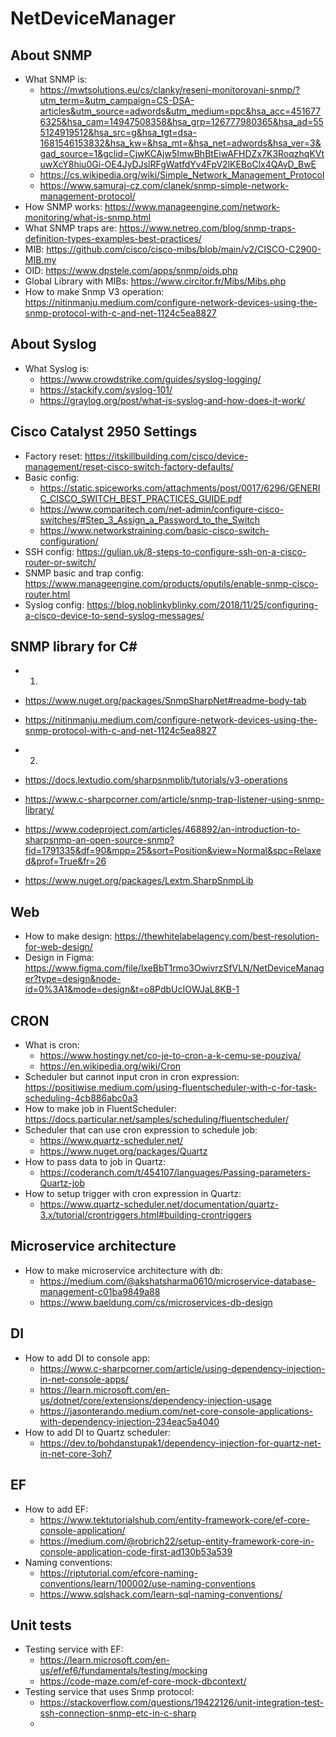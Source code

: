 # NetDeviceManager

## About SNMP
- What SNMP is: 
  - https://mwtsolutions.eu/cs/clanky/reseni-monitorovani-snmp/?utm_term=&utm_campaign=CS-DSA-articles&utm_source=adwords&utm_medium=ppc&hsa_acc=4516776325&hsa_cam=14947508358&hsa_grp=126777980365&hsa_ad=555124919512&hsa_src=g&hsa_tgt=dsa-1681546153832&hsa_kw=&hsa_mt=&hsa_net=adwords&hsa_ver=3&gad_source=1&gclid=CjwKCAjw5ImwBhBtEiwAFHDZx7K3RoqzhqKVtuwXcY8hiu0Gi-OE4JyDJslRFgWatfdYv4FpV2lKEBoClx4QAvD_BwE
  - https://cs.wikipedia.org/wiki/Simple_Network_Management_Protocol
  - https://www.samuraj-cz.com/clanek/snmp-simple-network-management-protocol/
- How SNMP works: https://www.manageengine.com/network-monitoring/what-is-snmp.html
- What SNMP traps are: https://www.netreo.com/blog/snmp-traps-definition-types-examples-best-practices/
- MIB: https://github.com/cisco/cisco-mibs/blob/main/v2/CISCO-C2900-MIB.my
- OID: https://www.dpstele.com/apps/snmp/oids.php
- Global Library with MIBs: https://www.circitor.fr/Mibs/Mibs.php
- How to make Snmp V3 operation: https://nitinmanju.medium.com/configure-network-devices-using-the-snmp-protocol-with-c-and-net-1124c5ea8827

## About Syslog
- What Syslog is: 
  - https://www.crowdstrike.com/guides/syslog-logging/
  - https://stackify.com/syslog-101/
  - https://graylog.org/post/what-is-syslog-and-how-does-it-work/

## Cisco Catalyst 2950 Settings
- Factory reset: https://itskillbuilding.com/cisco/device-management/reset-cisco-switch-factory-defaults/
- Basic config: 
  - https://static.spiceworks.com/attachments/post/0017/6296/GENERIC_CISCO_SWITCH_BEST_PRACTICES_GUIDE.pdf
  - https://www.comparitech.com/net-admin/configure-cisco-switches/#Step_3_Assign_a_Password_to_the_Switch
  - https://www.networkstraining.com/basic-cisco-switch-configuration/
- SSH config: https://gulian.uk/8-steps-to-configure-ssh-on-a-cisco-router-or-switch/
- SNMP basic and trap config: https://www.manageengine.com/products/oputils/enable-snmp-cisco-router.html
- Syslog config: https://blog.noblinkyblinky.com/2018/11/25/configuring-a-cisco-device-to-send-syslog-messages/

## SNMP library for C#
- 1)
-   https://www.nuget.org/packages/SnmpSharpNet#readme-body-tab
-   https://nitinmanju.medium.com/configure-network-devices-using-the-snmp-protocol-with-c-and-net-1124c5ea8827
- 2)
-   https://docs.lextudio.com/sharpsnmplib/tutorials/v3-operations

- https://www.c-sharpcorner.com/article/snmp-trap-listener-using-snmp-library/
- https://www.codeproject.com/articles/468892/an-introduction-to-sharpsnmp-an-open-source-snmp?fid=1791335&df=90&mpp=25&sort=Position&view=Normal&spc=Relaxed&prof=True&fr=26
- https://www.nuget.org/packages/Lextm.SharpSnmpLib

## Web
- How to make design: https://thewhitelabelagency.com/best-resolution-for-web-design/
- Design in Figma: https://www.figma.com/file/lxeBbT1rmo3OwivrzSfVLN/NetDeviceManager?type=design&node-id=0%3A1&mode=design&t=o8PdbUcIOWJaL8KB-1

## CRON
- What is cron: 
  - https://www.hostingy.net/co-je-to-cron-a-k-cemu-se-pouziva/
  - https://en.wikipedia.org/wiki/Cron
- Scheduler but cannot input cron in cron expression: https://positiwise.medium.com/using-fluentscheduler-with-c-for-task-scheduling-4cb886abc0a3
- How to make job in FluentScheduler: https://docs.particular.net/samples/scheduling/fluentscheduler/
- Scheduler that can use cron expression to schedule job: 
  - https://www.quartz-scheduler.net/
  - https://www.nuget.org/packages/Quartz
- How to pass data to job in Quartz:
  - https://coderanch.com/t/454107/languages/Passing-parameters-Quartz-job
- How to setup trigger with cron expression in Quartz:
  - https://www.quartz-scheduler.net/documentation/quartz-3.x/tutorial/crontriggers.html#building-crontriggers

## Microservice architecture 
- How to make microservice architecture with db: 
  - https://medium.com/@akshatsharma0610/microservice-database-management-c01ba9849a88
  - https://www.baeldung.com/cs/microservices-db-design

## DI
- How to add DI to console app: 
  - https://www.c-sharpcorner.com/article/using-dependency-injection-in-net-console-apps/
  - https://learn.microsoft.com/en-us/dotnet/core/extensions/dependency-injection-usage
  - https://jasonterando.medium.com/net-core-console-applications-with-dependency-injection-234eac5a4040
- How to add DI to Quartz scheduler:
  - https://dev.to/bohdanstupak1/dependency-injection-for-quartz-net-in-net-core-3oh7

## EF
- How to add EF: 
  - https://www.tektutorialshub.com/entity-framework-core/ef-core-console-application/
  - https://medium.com/@robrich22/setup-entity-framework-core-in-console-application-code-first-ad130b53a539
- Naming conventions:
  - https://riptutorial.com/efcore-naming-conventions/learn/100002/use-naming-conventions
  - https://www.sqlshack.com/learn-sql-naming-conventions/


## Unit tests
- Testing service with EF:
  - https://learn.microsoft.com/en-us/ef/ef6/fundamentals/testing/mocking
  - https://code-maze.com/ef-core-mock-dbcontext/
- Testing service that uses Snmp protocol:
  - https://stackoverflow.com/questions/19422126/unit-integration-test-ssh-connection-snmp-etc-in-c-sharp
  - 

